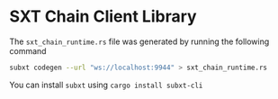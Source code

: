 # SXT Chain Client Library
The `sxt_chain_runtime.rs` file was generated by running the following command

```bash
subxt codegen --url "ws://localhost:9944" > sxt_chain_runtime.rs
```

You can install `subxt` using `cargo install subxt-cli`